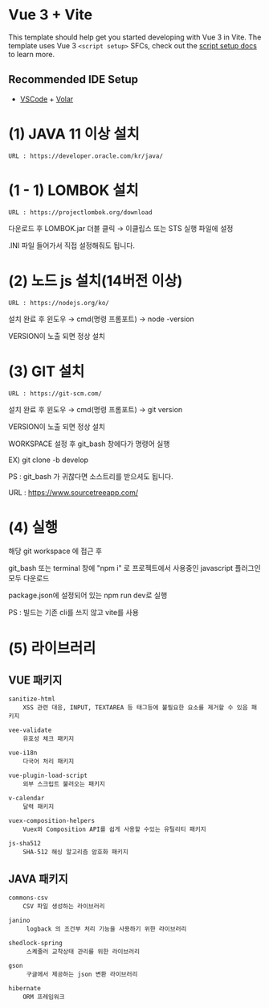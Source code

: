 
# Vue 3 + Vite

This template should help get you started developing with Vue 3 in Vite. The template uses Vue 3 `<script setup>` SFCs, check out the [script setup docs](https://v3.vuejs.org/api/sfc-script-setup.html#sfc-script-setup) to learn more.

## Recommended IDE Setup

- [VSCode](https://code.visualstudio.com/) + [Volar](https://marketplace.visualstudio.com/items?itemName=johnsoncodehk.volar)

# (1) JAVA 11 이상 설치
    URL : https://developer.oracle.com/kr/java/

# (1 - 1) LOMBOK 설치
    URL : https://projectlombok.org/download

 다운로드 후 LOMBOK.jar 더블 클릭 → 이클립스 또는 STS 실행 파일에 설정

 .INI 파일 들어가서 직접 설정해줘도 됩니다.

# (2) 노드 js 설치(14버전 이상)
    URL : https://nodejs.org/ko/

 설치 완료 후 윈도우 → cmd(명령 프롬포트) → node -version

 VERSION이 노출 되면 정상 설치

 # (3) GIT 설치
    URL : https://git-scm.com/

 설치 완료 후 윈도우 → cmd(명령 프롬포트) → git version

 VERSION이 노출 되면 정상 설치

 WORKSPACE 설정 후 git_bash 창에다가 명령어 실행

 EX) git clone -b develop

 PS : git_bash 가 귀찮다면 소스트리를 받으셔도 됩니다.  

 URL : https://www.sourcetreeapp.com/

# (4) 실행
 해당 git workspace 에 접근 후

 git_bash 또는 terminal 창에 "npm i" 로 프로젝트에서 사용중인 javascript 플러그인 모두 다운로드

 package.json에 설정되어 있는 npm run dev로 실행

 PS : 빌드는 기존 cli를 쓰지 않고 vite를 사용

# (5) 라이브러리
## VUE 패키지
```
sanitize-html
    XSS 관련 대응, INPUT, TEXTAREA 등 태그등에 불필요한 요소를 제거할 수 있음 패키지
```
```
vee-validate
    유효성 체크 패키지
```
```
vue-i18n
    다국어 처리 패키지
```
```
vue-plugin-load-script
    외부 스크립트 불러오는 패키지
```
```
v-calendar
    달력 패키지
```
```
vuex-composition-helpers
    Vuex와 Composition API를 쉽게 사용할 수있는 유틸리티 패키지
```
```
js-sha512
    SHA-512 해싱 알고리즘 암호화 패키지
```
## JAVA 패키지
```
commons-csv
    CSV 파일 생성하는 라이브러리
```
```
janino
     logback 의 조건부 처리 기능을 사용하기 위한 라이브러리
```
```
shedlock-spring
     스켸줄러 교착상태 관리를 위한 라이브러리
```
```
gson
     구글에서 제공하는 json 변환 라이브러리
```
```
hibernate
    ORM 프레임워크
```
